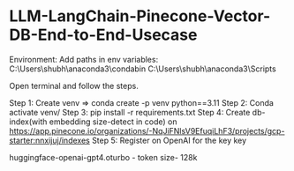 # LLM-LangChain-Pinecone-Vector-DB-End-to-End-Usecase

Environment:
Add paths in env variables: 
C:\Users\shubh\anaconda3\condabin
C:\Users\shubh\anaconda3\Scripts

Open terminal and follow the steps.

Step 1: Create venv => conda create -p venv python==3.11
Step 2: Conda activate venv/
Step 3: pip install -r requirements.txt
Step 4: Create db-index(with embedding size-detect in code) on https://app.pinecone.io/organizations/-NqJiFNlsV9EfuqiLhF3/projects/gcp-starter:nnxijuj/indexes
Step 5: Register on OpenAI for the key key

huggingface-openai-gpt4.oturbo - token size- 128k
